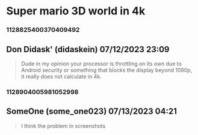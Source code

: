 # Super mario 3D world in 4k
### 1128825400370409492
## Don Didask' (didaskein) 07/12/2023 23:09 

> Dude in my opinion your processor is throttling on its own due to Android security or something that blocks the display beyond 1080p, it really does not calculate in 4k.

### 1128904005981052998
## SomeOne (some_one023) 07/13/2023 04:21 

> I think the problem in screenshots

